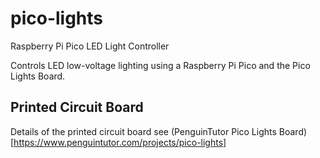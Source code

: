 # pico-lights
Raspberry Pi Pico LED Light Controller

Controls LED low-voltage lighting using a Raspberry Pi Pico and the Pico Lights Board.

## Printed Circuit Board

Details of the printed circuit board see (PenguinTutor Pico Lights Board)[https://www.penguintutor.com/projects/pico-lights]